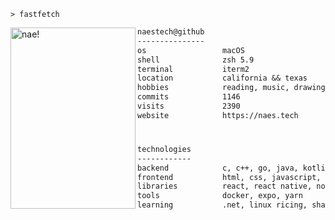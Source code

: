 ```console
> fastfetch
```

<img align="left" src="https://naes.tech/naes.png" alt="nae!" width="200" height="290" />

```txt
naestech@github
---------------
os                 macOS
shell              zsh 5.9
terminal           iterm2
location           california && texas
hobbies            reading, music, drawing
commits            1146
visits             2390
website            https://naes.tech
```

#

```txt
technologies
------------
backend            c, c++, go, java, kotlin, lua, python
frontend           html, css, javascript, typescript
libraries          react, react native, node.js, three.js
tools              docker, expo, yarn
learning           .net, linux ricing, shaders
```
